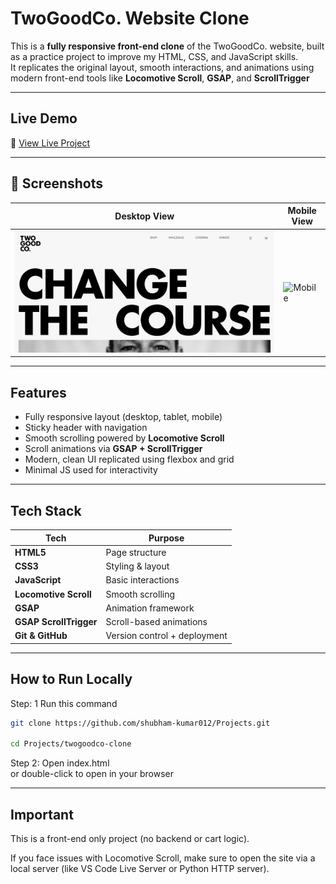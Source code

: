 #  TwoGoodCo. Website Clone

This is a **fully responsive front-end clone** of the TwoGoodCo. website, built as a practice project to improve my HTML, CSS, and JavaScript skills.  
It replicates the original layout, smooth interactions, and animations using modern front-end tools like **Locomotive Scroll**, **GSAP**, and **ScrollTrigger**

---

## Live Demo

🔗 [View Live Project](https://shubham-kumar012.github.io/Projects/twogood-landing/)


---

## 📱 Screenshots

| Desktop View | Mobile View |
|--------------|-------------|
| ![Desktop](./desktop-screenshot.PNG) | ![Mobile](./assets/mobile-screenshot.PNG) |

---

## Features

- Fully responsive layout (desktop, tablet, mobile)
-  Sticky header with navigation
-  Smooth scrolling powered by **Locomotive Scroll**
-  Scroll animations via **GSAP + ScrollTrigger**
-  Modern, clean UI replicated using flexbox and grid
-  Minimal JS used for interactivity

---

##  Tech Stack

| Tech                | Purpose                        |
|---------------------|--------------------------------|
| **HTML5**           | Page structure                 |
| **CSS3**            | Styling & layout               |
| **JavaScript** | Basic interactions        |
| **Locomotive Scroll** | Smooth scrolling  |
| **GSAP**            | Animation framework            |
| **GSAP ScrollTrigger** | Scroll-based animations    |
| **Git & GitHub**    | Version control + deployment  |

--- 

## How to Run Locally

Step: 1 Run this command
```bash
git clone https://github.com/shubham-kumar012/Projects.git

cd Projects/twogoodco-clone
``` 

Step 2:  Open index.html    
or double-click to open in your browser

---

## Important

This is a front-end only project (no backend or cart logic).

If you face issues with Locomotive Scroll, make sure to open the site via a local server (like VS Code Live Server or Python HTTP server).
